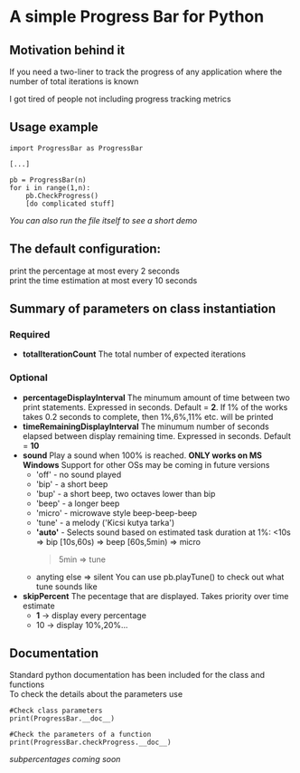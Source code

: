 # A simple Progress Bar for Python
## Motivation behind it
If you need a two-liner to track the progress of any application where the number of total iterations is known  

I got tired of people not including progress tracking metrics  

## Usage example
```
import ProgressBar as ProgressBar

[...]  

pb = ProgressBar(n)
for i in range(1,n):
    pb.CheckProgress()
    [do complicated stuff]
 ```
*You can also run the file itself to see a short demo*
  
  
  
 ## The default configuration:  
 print the percentage at most every 2 seconds  
 print the time estimation at most every 10 seconds  

 ## Summary of parameters on class instantiation
  ### Required  
  - **totalIterationCount** The total number of expected iterations
  ### Optional
  - **percentageDisplayInterval** The minumum amount of time between two print statements. Expressed in seconds. Default = **2**. If 1% of the works takes 0.2 seconds to complete, then 1%,6%,11% etc. will be printed
  - **timeRemainingDisplayInterval** The minumum number of seconds elapsed between display remaining time. Expressed in seconds. Default = **10**
  - **sound** Play a sound when 100% is reached. **ONLY works on MS Windows** Support for other OSs may be coming in future versions
     - 'off'  - no sound played
     - 'bip'   - a short beep
     - 'bup'   - a short beep, two octaves lower than bip
     - 'beep'  - a longer beep
     - 'micro' - microwave style beep-beep-beep
     - 'tune'  - a melody ('Kicsi kutya tarka')
     - **'auto'**    - Selects sound based on estimated task duration at 1%:
         <10s       => bip
         [10s,60s)  => beep
         [60s,5min) => micro
         >5min      => tune
     - anyting else => silent
	 You can use pb.playTune() to check out what tune sounds like
  - **skipPercent** The pecentage that are displayed. Takes priority over time estimate
     - **1**   -> display every percentage
     - 10  -> display 10%,20%...
 
 ## Documentation  
 Standard python documentation has been included for the class and functions  
To check the details about the parameters use  
```
#Check class parameters
print(ProgressBar.__doc__)

#Check the parameters of a function
print(ProgressBar.checkProgress.__doc__)
```
 
 
 *subpercentages coming soon*
